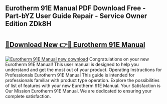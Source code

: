 ## Eurotherm 91E Manual PDF Download Free - Part-bYZ User Guide Repair - Service Owner Edition ZDk8H

# <h2><a href="http://bc24931.oget.top/?id=Eurotherm+91E+Manual">🔗Download New 👉🔴 Eurotherm 91E Manual</a></h2>

[![Eurotherm 91E Manual new download](https://i.imgur.com/5g1atiW.png)](http://bc24931.oget.top/?id=Eurotherm+91E+Manual)
Congratulations on your new Eurotherm 91E Manual! This user manual is designed to help you understand and get the most out of your product. Operating Instructions for Professionals Eurotherm 91E Manual This guide is intended for professionals familiar with product type operation. Explore the possibilities of list of features with your new Eurotherm 91E Manual. Your Satisfaction is Our Mission Eurotherm 91E Manual. We are dedicated to ensuring your complete satisfaction.

